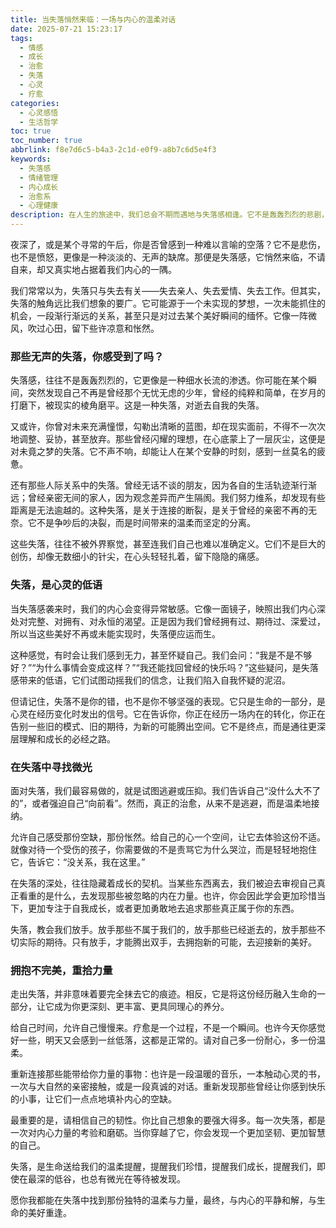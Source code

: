 ```yaml
---
title: 当失落悄然来临：一场与内心的温柔对话
date: 2025-07-21 15:23:17
tags:
  - 情感
  - 成长
  - 治愈
  - 失落
  - 心灵
  - 疗愈
categories:
  - 心灵感悟
  - 生活哲学
toc: true
toc_number: true
abbrlink: f8e7d6c5-b4a3-2c1d-e0f9-a8b7c6d5e4f3
keywords:
  - 失落感
  - 情绪管理
  - 内心成长
  - 治愈系
  - 心理健康
description: 在人生的旅途中，我们总会不期而遇地与失落感相逢。它不是轰轰烈烈的悲剧，而是内心深处那份悄无声息的空缺与怅然。这篇文章将带你走进失落的温柔世界，理解它的来去，学会如何与它共处，并从中汲取成长的力量，最终找到属于自己的那束微光。
---
```


夜深了，或是某个寻常的午后，你是否曾感到一种难以言喻的空落？它不是悲伤，也不是愤怒，更像是一种淡淡的、无声的缺席。那便是失落感，它悄然来临，不请自来，却又真实地占据着我们内心的一隅。

我们常常以为，失落只与失去有关——失去亲人、失去爱情、失去工作。但其实，失落的触角远比我们想象的要广。它可能源于一个未实现的梦想，一次未能抓住的机会，一段渐行渐远的关系，甚至只是对过去某个美好瞬间的缅怀。它像一阵微风，吹过心田，留下些许凉意和怅然。

### 那些无声的失落，你感受到了吗？

失落感，往往不是轰轰烈烈的，它更像是一种细水长流的渗透。你可能在某个瞬间，突然发现自己不再是曾经那个无忧无虑的少年，曾经的纯粹和简单，在岁月的打磨下，被现实的棱角磨平。这是一种失落，对逝去自我的失落。

又或许，你曾对未来充满憧憬，勾勒出清晰的蓝图，却在现实面前，不得不一次次地调整、妥协，甚至放弃。那些曾经闪耀的理想，在心底蒙上了一层灰尘，这便是对未竟之梦的失落。它不声不响，却能让人在某个安静的时刻，感到一丝莫名的疲惫。

还有那些人际关系中的失落。曾经无话不谈的朋友，因为各自的生活轨迹渐行渐远；曾经亲密无间的家人，因为观念差异而产生隔阂。我们努力维系，却发现有些距离是无法逾越的。这种失落，是关于连接的断裂，是关于曾经的亲密不再的无奈。它不是争吵后的决裂，而是时间带来的温柔而坚定的分离。

这些失落，往往不被外界察觉，甚至连我们自己也难以准确定义。它们不是巨大的创伤，却像无数细小的针尖，在心头轻轻扎着，留下隐隐的痛感。

### 失落，是心灵的低语

当失落感袭来时，我们的内心会变得异常敏感。它像一面镜子，映照出我们内心深处对完整、对拥有、对永恒的渴望。正是因为我们曾经拥有过、期待过、深爱过，所以当这些美好不再或未能实现时，失落便应运而生。

这种感觉，有时会让我们感到无力，甚至怀疑自己。我们会问：“我是不是不够好？”“为什么事情会变成这样？”“我还能找回曾经的快乐吗？”这些疑问，是失落感带来的低语，它们试图动摇我们的信念，让我们陷入自我怀疑的泥沼。

但请记住，失落不是你的错，也不是你不够坚强的表现。它只是生命的一部分，是心灵在经历变化时发出的信号。它在告诉你，你正在经历一场内在的转化，你正在告别一些旧的模式、旧的期待，为新的可能腾出空间。它不是终点，而是通往更深层理解和成长的必经之路。

### 在失落中寻找微光

面对失落，我们最容易做的，就是试图逃避或压抑。我们告诉自己“没什么大不了的”，或者强迫自己“向前看”。然而，真正的治愈，从来不是逃避，而是温柔地接纳。

允许自己感受那份空缺，那份怅然。给自己的心一个空间，让它去体验这份不适。就像对待一个受伤的孩子，你需要做的不是责骂它为什么哭泣，而是轻轻地抱住它，告诉它：“没关系，我在这里。”

在失落的深处，往往隐藏着成长的契机。当某些东西离去，我们被迫去审视自己真正看重的是什么，去发现那些被忽略的内在力量。也许，你会因此学会更加珍惜当下，更加专注于自我成长，或者更加勇敢地去追求那些真正属于你的东西。

失落，教会我们放手。放手那些不属于我们的，放手那些已经逝去的，放手那些不切实际的期待。只有放手，才能腾出双手，去拥抱新的可能，去迎接新的美好。

### 拥抱不完美，重拾力量

走出失落，并非意味着要完全抹去它的痕迹。相反，它是将这份经历融入生命的一部分，让它成为你更深刻、更丰富、更具同理心的养分。

给自己时间，允许自己慢慢来。疗愈是一个过程，不是一个瞬间。也许今天你感觉好一些，明天又会感到一丝低落，这都是正常的。请对自己多一份耐心，多一份温柔。

重新连接那些能带给你力量的事物：也许是一段温暖的音乐，一本触动心灵的书，一次与大自然的亲密接触，或是一段真诚的对话。重新发现那些曾经让你感到快乐的小事，让它们一点点地填补内心的空缺。

最重要的是，请相信自己的韧性。你比自己想象的要强大得多。每一次失落，都是一次对内心力量的考验和磨砺。当你穿越了它，你会发现一个更加坚韧、更加智慧的自己。

失落，是生命送给我们的温柔提醒，提醒我们珍惜，提醒我们成长，提醒我们，即使在最深的低谷，也总有微光在等待被发现。

愿你我都能在失落中找到那份独特的温柔与力量，最终，与内心的平静和解，与生命的美好重逢。